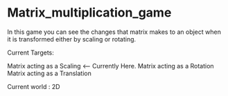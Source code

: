 # Matrix_multiplication_game
In this game you can see the changes that matrix makes to an object when it is transformed either by scaling or rotating.

Current Targets:

Matrix acting as a Scaling   <-- Currently Here.
Matrix acting as a Rotation
Matrix acting as a Translation

Current world : 2D
